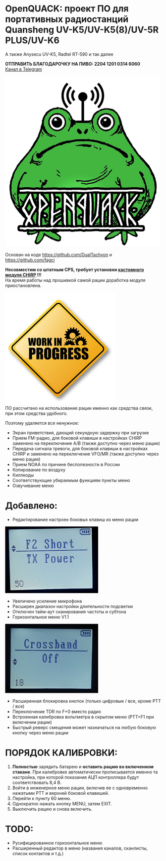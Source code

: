 # OpenQUACK: проект ПО для портативных радиостанций Quansheng UV-K5/UV-K5(8)/UV-5R PLUS/UV-K6
А также Anysecu UV-K5, Radtel RT-590 и так далее  

__ОТПРАВИТЬ БЛАГОДАРОЧКУ НА ПИВО: 2204 1201 0314 6060__  
[Канал в Telegram](https://t.me/openquack)  

![OpenQUACK](images/openquack.png)

Основан на коде https://github.com/DualTachyon и https://github.com/fagci  

__Несовместим со штатным CPS, требует установки [кастомного модуля CHIRP](https://github.com/rebezhir/openquack-chirp-driver) !!!__  
На время работы над прошивкой самой рации доработка модуля приостановлена.  

![OpenQUACK](images/work_in_progress.jpg)  
ПО рассчитано на использование рации именно как средства связи, при этом средства удобного.

Поэтому удаляется все ненужное:
* Экран приветствия, дающий секундную задержку при загрузке
* Прием FM-радио, для боковой клавиши в настройках CHIRP заменено на переключение A/B (также доступно через меню рации)
* Передача сигнала тревоги, для боковой клавиши в настройках CHIRP и заменено на переключение VFO/MR (также доступно через меню рации)
* Прием NOAA по причине бесполезности в России
* Копирование по воздуху
* Киллкоды
* Соответствующие убираемым функциям пункты меню
* Озвучивание меню
  

# Добавлено: 
* Редактирование настроек боковых клавиш из меню рации

![OpenQUACK](images/keys.png)    

* Увеличено усиление микрофона
* Расширен диапазон настройки длительности подсветки
* Отключен тайм-аут сканирования частоты и субтона
* Горизонтальное меню V1.1  

![OpenQUACK](images/menu.png)  
* Расширенная блокировка кнопок (только цифровые / все, кроме PTT / все)  
* Переключение TDR по F+0 вместо радио  
* Встроенная калибровка вольтметра в скрытом меню (PTT+F1 при включении рации)
* Быстрый реверс смещения может назначаться на любую боковую кнопку через меню рации  


# ПОРЯДОК КАЛИБРОВКИ:
1. __Полностью__ зарядить батарею и __оставить рацию во включенном стакане__. При калибровке автоматически прописывается именно та настройка, при которой показания АЦП контроллера будут соответствовать 8,4 В.
2. Войти в инженерное меню рации, включив ее с одновременно нажатыми PTT и верхней боковой клавишей.
3. Перейти к пункту 60 меню.
4. Однократно нажать кнопку MENU, затем EXIT.
5. Выключить рацию и снова включить.


# TODO:
* Русифицированное горизонтальное меню 
* Расширенный редактор в меню (названия каналов, сканлисты, список контактов и т.д.)

  




